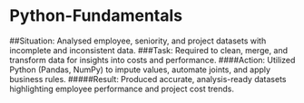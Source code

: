# Python-Fundamentals
##Situation: Analysed employee, seniority, and project datasets with incomplete and inconsistent data.
###Task: Required to clean, merge, and transform data for insights into costs and performance.
####Action: Utilized Python (Pandas, NumPy) to impute values, automate joints, and apply business rules.
#####Result: Produced accurate, analysis-ready datasets highlighting employee performance and project cost trends.
